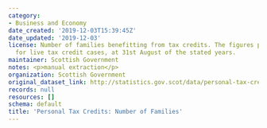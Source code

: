 ```yaml
---
category:
- Business and Economy
date_created: '2019-12-03T15:39:45Z'
date_updated: '2019-12-03'
license: Number of families benefitting from tax credits. The figures presented are
  for live tax credit cases, at 31st August of the stated years.
maintainer: Scottish Government
notes: <p>manual extraction</p>
organization: Scottish Government
original_dataset_link: http://statistics.gov.scot/data/personal-tax-credits-number-of-families
records: null
resources: []
schema: default
title: 'Personal Tax Credits: Number of Families'
---
```

